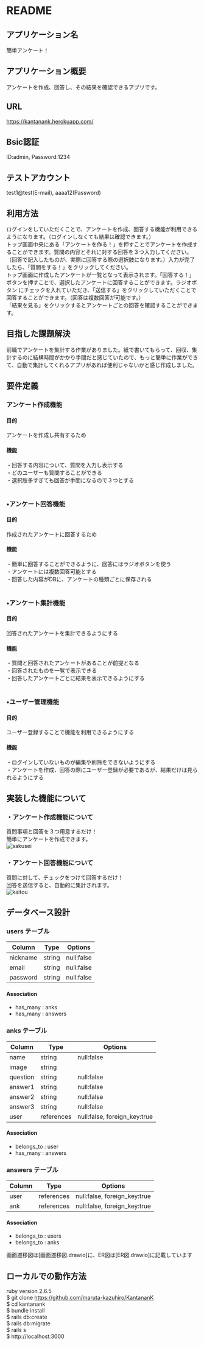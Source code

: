 # README

## アプリケーション名<br />
簡単アンケート！<br />

## アプリケーション概要<br />
アンケートを作成、回答し、その結果を確認できるアプリです。<br />

## URL<br />
https://kantanank.herokuapp.com/<br />

## Bsic認証<br />
ID:admin, Password:1234<br />

## テストアカウント<br />
test1@test(E-mail), aaaa12(Password)<br />

## 利用方法<br />
ログインをしていただくことで、アンケートを作成、回答する機能が利用できるようになります。（ログインしなくても結果は確認できます。）<br />
トップ画面中央にある「アンケートを作る！」を押すことでアンケートを作成することができます。質問の内容とそれに対する回答を３つ入力してください。（回答で記入したものが、実際に回答する際の選択肢になります。）入力が完了したら、「質問をする！」をクリックしてください。<br />
トップ画面に作成したアンケートが一覧となって表示されます。「回答する！」ボタンを押すことで、選択したアンケートに回答することができます。ラジオボタン にチェックを入れていただき、「送信する」をクリックしていただくことで回答することができます。（回答は複数回答が可能です。）<br />
「結果を見る」をクリックするとアンケートごとの回答を確認することができます。<br />

## 目指した課題解決<br />
前職でアンケートを集計する作業がありました。紙で書いてもらって、回収、集計するのに結構時間がかかり手間だと感じていたので、もっと簡単に作業ができて、自動で集計してくれるアプリがあれば便利じゃないかと感じ作成しました。<br />

## 要件定義<br />
### アンケート作成機能<br />
#### 目的<br />
アンケートを作成し共有するため <br />
#### 機能<br />
・回答する内容について、質問を入力し表示する<br />
・どのユーザーも質問することができる<br />
・選択肢多すぎても回答が手間になるので３つとする<br /><br />
### •アンケート回答機能<br />
#### 目的<br />
作成されたアンケートに回答するため<br />
#### 機能<br />
・簡単に回答することができるように、回答にはラジオボタンを使う<br />
・アンケートには複数回答可能とする<br />
・回答した内容がDBに、アンケートの種類ごとに保存される<br /><br />
### •アンケート集計機能<br />
#### 目的<br />
回答されたアンケートを集計できるようにする<br />
#### 機能<br />
・質問と回答されたアンケートがあることが前提となる<br />
・回答されたものを一覧で表示できる<br />
・回答したアンケートごとに結果を表示できるようにする<br /><br />
### •ユーザー管理機能<br />
#### 目的<br />
ユーザー登録することで機能を利用できるようにする<br />
#### 機能<br />
・ログインしていないものが編集や削除をできないようにする<br />
・アンケートを作成、回答の際にユーザー登録が必要であるが、結果だけは見られるようにする<br />

## 実装した機能について<br />
### ・アンケート作成機能について<br />
質問事項と回答を３つ用意するだけ！<br />
簡単にアンケートを作成できます。<br />
![sakusei](https://user-images.githubusercontent.com/70316338/96123595-031bd500-0f2e-11eb-9363-59a7c69ec5d1.gif)
### ・アンケート回答機能について<br />
質問に対して、チェックをつけて回答するだけ！<br />
回答を送信すると、自動的に集計されます。<br />
![kaitou](https://user-images.githubusercontent.com/70316338/96123282-91dc2200-0f2d-11eb-82fb-463d935a7b0e.gif)


## データベース設計<br />
### users テーブル
| Column           | Type     | Options                          |
| ---------------  | -------- | -------------------------------- |
| nickname         | string   | null:false                       |
| email            | string   | null:false                       |
| password         | string   | null:false                       |
#### Association
- has_many : anks
- has_many : answers

### anks テーブル
| Column              | Type       | Options                          |
| ------------------- | ---------- | -------------------------------- |
| name                | string     | null:false                       |
| image               | string     |                                  |
| question            | string     | null:false                       |
| answer1             | string     | null:false                       |
| answer2             | string     | null:false                       |
| answer3             | string     | null:false                       |
| user                | references | null:false, foreign_key:true     |
#### Association
- belongs_to : user
- has_many : answers

### answers テーブル
| Column              | Type       | Options                          |
| ------------------- | ---------- | -------------------------------- |
| user                | references | null:false, foreign_key:true     |
| ank                 | references | null:false, foreign_key:true     |
#### Association
- belongs_to : users
- belongs_to : anks

画面遷移図は[画面遷移図.drawio]に、ER図は[ER図.drawio]に記載しています<br />

## ローカルでの動作方法<br />
ruby version 2.6.5<br />
$ git clone https://github.com/maruta-kazuhiro/KantananK<br />
$ cd kantanank<br />
$ bundle install<br />
$ rails db:create<br />
$ rails db:migrate<br />
$ rails s<br />
$ http://localhost:3000<br />